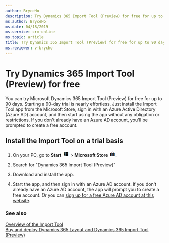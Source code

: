 ```yaml
---
author: BryceHo
description: Try Dynamics 365 Import Tool (Preview) for free for up to 90 days.
ms.author: BryceHo
ms.date: 04/18/2019
ms.service: crm-online
ms.topic: article
title: Try Dynamics 365 Import Tool (Preview) for free for up to 90 days.
ms.reviewer: v-brycho
---
```


# Try Dynamics 365 Import Tool (Preview) for free

You can try Microsoft Dynamics 365 Import Tool (Preview) for free for up to 90 days. Starting a 90-day trial is nearly effortless. Just install the Import Tool app from the Microsoft Store, sign in with an Azure Active Directory (Azure AD) account, and then start using the app without any obligation or restrictions. If you don't already have an Azure AD account, you'll be prompted to create a free account.

## Install the Import Tool on a trial basis

1. On your PC, go to **Start** ![Start](media/windows-button.png "Start") \> **Microsoft Store** ![Microsoft Store](media/store-button.png "Microsoft Store").

2. Search for "Dynamics 365 Import Tool (Preview)"

3. Download and install the app.

4. Start the app, and then sign in with an Azure AD account. If you don't already have an Azure AD account, the app will prompt you to 
create a free account. Or you can [sign up for a free Azure AD account at this website](https://azure.microsoft.com/en-us/free/). 


<!--From the link above, you still have to click another link to get to the sign-up page for a free Azure account. This URL is more direct: https://azure.microsoft.com/en-us/free/  -->


### See also

<!--The second link below opens a page titled Buy and Deploy Dynamics 365 Layout. Although the Import Tool comes with Layout, it might confuse readers that the page title differs from the title here.-->


[Overview of the Import Tool](index.md)<br>
[Buy and deploy Dynamics 365 Layout and Dynamics 365 Import Tool (Preview)](https://docs.microsoft.com/en-us/dynamics365/mixed-reality/layout/buy-and-deploy-layout)
